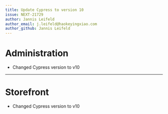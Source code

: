 ```yaml
---
title: Update Cypress to version 10
issue: NEXT-21729
author: Jannis Leifeld
author_email: j.leifeld@haokeyingxiao.com
author_github: Jannis Leifeld
---
```

# Administration
* Changed Cypress version to v10
___
# Storefront
* Changed Cypress version to v10
